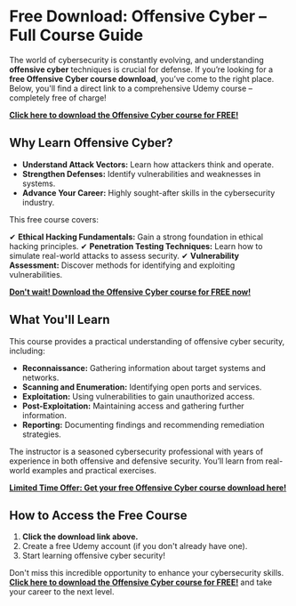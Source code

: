 # Free Download: Offensive Cyber – Full Course Guide

The world of cybersecurity is constantly evolving, and understanding **offensive cyber** techniques is crucial for defense. If you’re looking for a **free Offensive Cyber course download**, you’ve come to the right place. Below, you'll find a direct link to a comprehensive Udemy course – completely free of charge!

[**Click here to download the Offensive Cyber course for FREE!**](https://udemywork.com/offensive-cyber)

## Why Learn Offensive Cyber?

*   **Understand Attack Vectors:** Learn how attackers think and operate.
*   **Strengthen Defenses:** Identify vulnerabilities and weaknesses in systems.
*   **Advance Your Career:** Highly sought-after skills in the cybersecurity industry.

This free course covers:

✔ **Ethical Hacking Fundamentals:** Gain a strong foundation in ethical hacking principles.
✔ **Penetration Testing Techniques:** Learn how to simulate real-world attacks to assess security.
✔ **Vulnerability Assessment:** Discover methods for identifying and exploiting vulnerabilities.

[**Don't wait! Download the Offensive Cyber course for FREE now!**](https://udemywork.com/offensive-cyber)

## What You'll Learn

This course provides a practical understanding of offensive cyber security, including:

*   **Reconnaissance:** Gathering information about target systems and networks.
*   **Scanning and Enumeration:** Identifying open ports and services.
*   **Exploitation:** Using vulnerabilities to gain unauthorized access.
*   **Post-Exploitation:** Maintaining access and gathering further information.
*   **Reporting:** Documenting findings and recommending remediation strategies.

The instructor is a seasoned cybersecurity professional with years of experience in both offensive and defensive security. You’ll learn from real-world examples and practical exercises.

[**Limited Time Offer: Get your free Offensive Cyber course download here!**](https://udemywork.com/offensive-cyber)

## How to Access the Free Course

1.  **Click the download link above.**
2.  Create a free Udemy account (if you don't already have one).
3.  Start learning offensive cyber security!

Don't miss this incredible opportunity to enhance your cybersecurity skills. **[Click here to download the Offensive Cyber course for FREE!](https://udemywork.com/offensive-cyber)** and take your career to the next level.
